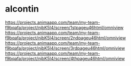 # alcontin
https://projects.animaapp.com/team/my-team-f9bqafa/project/njbK5I4/screen/1stpageu46html/omniview
https://projects.animaapp.com/team/my-team-f9bqafa/project/njbK5I4/screen/2ndpageu46html/omniview
https://projects.animaapp.com/team/my-team-f9bqafa/project/njbK5I4/screen/3rdpageu46html/omniview
https://projects.animaapp.com/team/my-team-f9bqafa/project/njbK5I4/screen/4thpageu46html/omniview
